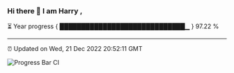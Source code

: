 ### Hi there 👋 I am Harry , 

⏳ Year progress { █████████████████████████████▁ } 97.22 %

---

⏰ Updated on Wed, 21 Dec 2022 20:52:11 GMT

![Progress Bar CI](https://github.com/duykhang68/duykhang68/workflows/Progress%20Bar%20CI/badge.svg)
